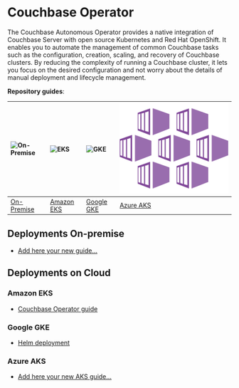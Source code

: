 # Couchbase Operator
The Couchbase Autonomous Operator provides a native integration of Couchbase Server with open source Kubernetes and Red Hat OpenShift. It enables you to automate the management of common Couchbase tasks such as the configuration, creation, scaling, and recovery of Couchbase clusters. By reducing the complexity of running a Couchbase cluster, it lets you focus on the desired configuration and not worry about the details of manual deployment and lifecycle management.

**Repository guides**:

|![On-Premise](assets/on-premise.png)|![EKS](assets/eks.png)|![GKE](assets/gke.png)|![AKS](assets/aks.png)|
| :--- | :--- | :--- | :--- |
| [On-Premise]() | [Amazon EKS](eks) | [Google GKE](gke) | [Azure AKS]() |


## Deployments On-premise
* [Add here your new guide...]()

## Deployments on Cloud

### Amazon EKS

* [Couchbase Operator guide](eks/cb-operator-guide)

### Google GKE

* [Helm deployment](gke/helm-guide)

### Azure AKS

* [Add here your new AKS guide...]()
